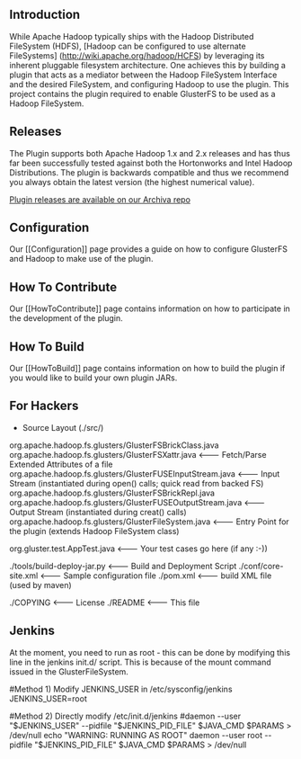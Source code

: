 ## Introduction ##

While Apache Hadoop typically ships with the Hadoop Distributed FileSystem (HDFS), [Hadoop can be configured to use alternate FileSystems] (http://wiki.apache.org/hadoop/HCFS) by leveraging its inherent pluggable filesystem architecture. One achieves this by building a plugin that acts as a mediator between the Hadoop FileSystem Interface and the desired FileSystem, and configuring Hadoop to use the plugin. This project contains the plugin required to enable GlusterFS to be used as a Hadoop FileSystem. 

## Releases ##

The Plugin supports both Apache Hadoop 1.x and 2.x releases and has thus far been successfully tested against both the Hortonworks and Intel Hadoop Distributions. The plugin is backwards compatible and thus we recommend you always obtain the latest version (the highest numerical value).

[Plugin releases are available on our Archiva repo](http://23.23.239.119/archiva/browse/org.apache.hadoop.fs.glusterfs/glusterfs-hadoop)

## Configuration ##

Our [[Configuration]] page provides a guide on how to configure GlusterFS and Hadoop to make use of the plugin.

## How To Contribute ##

Our [[HowToContribute]] page contains information on how to participate in the development of the plugin.

## How To Build ##

Our [[HowToBuild]] page contains information on how to build the plugin if you would like to build your own plugin JARs.

## For Hackers ##

* Source Layout (./src/)

org.apache.hadoop.fs.glusters/GlusterFSBrickClass.java
org.apache.hadoop.fs.glusters/GlusterFSXattr.java            <--- Fetch/Parse Extended Attributes of a file
org.apache.hadoop.fs.glusters/GlusterFUSEInputStream.java    <--- Input Stream (instantiated during open() calls; quick read from backed FS)
org.apache.hadoop.fs.glusters/GlusterFSBrickRepl.java
org.apache.hadoop.fs.glusters/GlusterFUSEOutputStream.java   <--- Output Stream (instantiated during creat() calls)
org.apache.hadoop.fs.glusters/GlusterFileSystem.java         <--- Entry Point for the plugin (extends Hadoop FileSystem class)

org.gluster.test.AppTest.java                  <--- Your test cases go here (if any :-))

./tools/build-deploy-jar.py                                                  <--- Build and Deployment Script
./conf/core-site.xml                                                         <--- Sample configuration file
./pom.xml                                                                    <--- build XML file (used by maven)

./COPYING                                                                    <--- License
./README                                                                     <--- This file



## Jenkins ##

  At the moment, you need to run as root - this can be done by modifying this line in the jenkins init.d/ script.
  This is because of the mount command issued in the GlusterFileSystem. 
  
  #Method 1) Modify JENKINS_USER in /etc/sysconfig/jenkins
  JENKINS_USER=root

  #Method 2) Directly modify /etc/init.d/jenkins 
  #daemon --user "$JENKINS_USER" --pidfile "$JENKINS_PID_FILE" $JAVA_CMD $PARAMS > /dev/null
  echo "WARNING: RUNNING AS ROOT" 
  daemon --user root --pidfile "$JENKINS_PID_FILE" $JAVA_CMD $PARAMS > /dev/null

